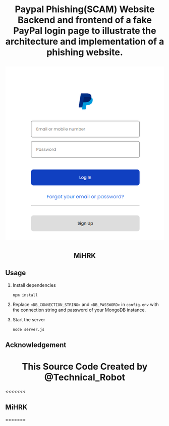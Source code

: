<h1 align="center">Paypal Phishing(SCAM) Website 
Backend and frontend of a fake PayPal login page to illustrate the architecture and implementation of a phishing website.

![phishing-page](./phishing_page.png)
</h1>
<h2 align="center"> MiHRK </h2>

## Usage

1. Install dependencies

    ```
    npm install
    ```

2. Replace `<DB_CONNECTION_STRING>` and `<DB_PASSWORD>` in `config.env` with the connection string and password of your MongoDB instance.

3. Start the server

    ```
    node server.js
    ```

## Acknowledgement
<h1 align="center">This Source Code Created by @Technical_Robot </h1>

<<<<<<<
## MiHRK
=======
>>>>>>
